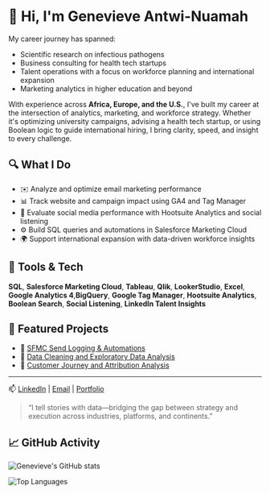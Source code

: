 # 👋 Hi, I'm Genevieve Antwi-Nuamah





  
  My career journey has spanned:

- Scientific research on infectious pathogens
- Business consulting for health tech startups  
- Talent operations with a focus on workforce planning and international expansion  
- Marketing analytics in higher education and beyond




With experience across **Africa, Europe, and the U.S.**, I've built my career at the intersection of analytics, marketing, and workforce strategy. Whether it's optimizing university campaigns, advising a health tech startup, or using Boolean logic to guide international hiring, I bring clarity, speed, and insight to every challenge.


## 🔍 What I Do

- ✉️ Analyze and optimize email marketing performance  
- 📊 Track website and campaign impact using GA4 and Tag Manager  
- 📱 Evaluate social media performance with Hootsuite Analytics and social listening  
- ⚙️ Build SQL queries and automations in Salesforce Marketing Cloud  
- 🌍 Support international expansion with data-driven workforce insights



## 🧰 Tools & Tech

**SQL**, **Salesforce Marketing Cloud**, **Tableau**, **Qlik**,  **LookerStudio**, **Excel**,
**Google Analytics 4**,**BigQuery**, **Google Tag Manager**, **Hootsuite Analytics**, **Boolean Search**, **Social Listening**, **LinkedIn Talent Insights**



## 📌 Featured Projects


- 🔗 [SFMC Send Logging & Automations](https://github.com/GenevieveAN/Salesforce-Marketing-Cloud) 
- 🔗 [Data Cleaning and Exploratory Data Analysis](https://github.com/GenevieveAN/Portfolio-Projects/tree/main)
- 🔗 [Customer Journey and Attribution Analysis](https://github.com/GenevieveAN/GA4-BigQuery-Marketing-Analytics)
  



---

📫 [LinkedIn](https://www.linkedin.com/in/genevieveantwi-nuamah) | [Email](mailto:genevievenuamah@yahoo.com) | [Portfolio](https://lovable.dev/projects/7f9888ec-e6e3-431f-a3f4-dfa5097c9438)

> “I tell stories with data—bridging the gap between strategy and execution across industries, platforms, and continents.”

## 📈 GitHub Activity

![Genevieve's GitHub stats](https://github-readme-stats.vercel.app/api?username=GenevieveAN&show_icons=true&theme=radical)

![Top Languages](https://github-readme-stats.vercel.app/api/top-langs/?username=GenevieveAN&layout=compact&theme=radical)
